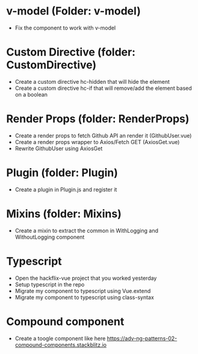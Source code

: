 
# v-model (Folder: v-model)

- Fix the component to work with v-model

# Custom Directive (folder: CustomDirective)

- Create a custom directive hc-hidden that will hide the element
- Create a custom directive hc-if that will remove/add the element based on a boolean

# Render Props (folder: RenderProps)

- Create a render props to fetch Github API an render it (GithubUser.vue)
- Create a render props wrapper to Axios/Fetch GET (AxiosGet.vue)
- Rewrite GithubUser using AxiosGet

# Plugin (folder: Plugin)

- Create a plugin in Plugin.js and register it

# Mixins (folder: Mixins)

- Create a mixin to extract the common in WithLogging and WithoutLogging component

# Typescript

- Open the hackflix-vue project that you worked yesterday
- Setup typescript in the repo
- Migrate my component to typescript using Vue.extend
- Migrate my component to typescript using class-syntax

# Compound component

- Create a toogle component like here https://adv-ng-patterns-02-compound-components.stackblitz.io
